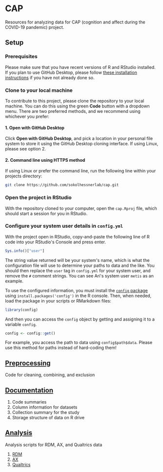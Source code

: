 # CAP

Resources for analyzing data for CAP (cognition and affect during the COVID-19 pandemic) project.

## Setup

### Prerequisites

Please make sure that you have recent versions of R and RStudio installed. If you plan to use GitHub Desktop, please follow [these installation instructions](https://www.startyourlab.com/docs/github-desktop) if you have not already done so.

### Clone to your local machine

To contribute to this project, please clone the repository to your local machine. You can do this using the green **Code** button with a dropdown menu. There are two preferred methods, and we recommend using whichever you prefer:

#### 1. Open with GitHub Desktop

Click **Open with GitHub Desktop**, and pick a location in your personal file system to store it using the GitHub Desktop cloning interface. If using Linux, please see option 2.

#### 2. Command line using HTTPS method

If using Linux or prefer the command line, run the following line within your projects directory:

```sh
git clone https://github.com/sokolhessnerlab/cap.git
```

### Open the project in RStudio

With the repository cloned to your computer, open the `cap.Rproj` file, which should start a session for you in RStudio.

### Configure your system user details in `config.yml`

With the project open in RStudio, copy-and-paste the following line of R code into your RStudio's Console and press enter.

```r
Sys.info()["user"]
```

The string value returned will be your system's name, which is what the configuration file will use to determine your paths to data and the like. You should then replace the `user` tag in `config.yml` for your system user, and remove the `#` comment strings. You can see Ari's system user `metis` as an example.

To use the configured information, you must install the [`config` package](https://cran.r-project.org/web/packages/config/vignettes/introduction.html) using `install.packages('config')` in the R console. Then, when needed, load the package in your scripts or RMarkdown files:

```r
library(config)
```

And then you can access the `config` object by getting and assigning it to a variable `config`.

```r
config <- config::get()
```

For example, you access the path to data using `config$path$data`. Please use this method for paths instead of hard-coding them!

## [Preprocessing](./preprocessing)

Code for cleaning, combining, and exclusion

## [Documentation](./documentation)

1. Code summaries
2. Column information for datasets
3. Collection summary for the study
4. Storage structure of data on R drive

## [Analysis](./analysis)

Analysis scripts for RDM, AX, and Qualtrics data

1. [RDM](./analysis/RDM)
2. [AX](./analysis/AX)
3. [Qualtrics](./analysis/Qualtrics)
